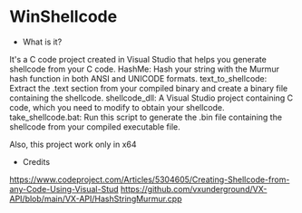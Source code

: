 # WinShellcode

- What is it?

It's a C code project created in Visual Studio that helps you generate shellcode from your C code.
HashMe: Hash your string with the Murmur hash function in both ANSI and UNICODE formats.
text_to_shellcode: Extract the .text section from your compiled binary and create a binary file containing the shellcode.
shellcode_dll: A Visual Studio project containing C code, which you need to modify to obtain your shellcode.
take_shellcode.bat: Run this script to generate the .bin file containing the shellcode from your compiled executable file.

Also, this project work only in x64

- Credits

https://www.codeproject.com/Articles/5304605/Creating-Shellcode-from-any-Code-Using-Visual-Stud
https://github.com/vxunderground/VX-API/blob/main/VX-API/HashStringMurmur.cpp
